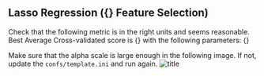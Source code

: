 ## Lasso Regression ({} Feature Selection)
Check that the following metric is in the right units and seems reasonable. Best Average Cross-validated score is {} with the following parameters: {}

Make sure that the alpha scale is large enough in the following image. If not, update the ``confs/template.ini`` and run again.
![title]({}_feat_hyperparam.png)
